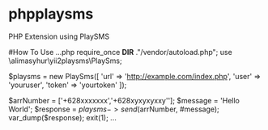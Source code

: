 # phpplaysms
PHP Extension using PlaySMS

#How To Use
...php
require_once __DIR__ ."/vendor/autoload.php";
use \alimasyhur\yii2playsms\PlaySms;

$playsms = new PlaySms([
    'url' => 'http://example.com/index.php',
    'user' => 'youruser',
    'token' => 'yourtoken'
]);

$arrNumber = ['+628xxxxxxx','+628xyxyxyxxy''];
$message = 'Hello World';
$response = $playsms->send($arrNumber, #message);
var_dump($response);
exit(1);
...